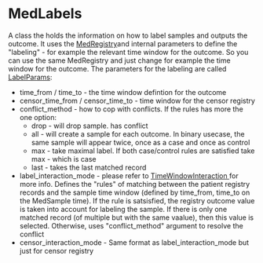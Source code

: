 # MedLabels
A class the holds the information on how to label samples and outputs the outcome.
It uses the [MedRegistry](../MedRegistry)and internal parameters to define the "labeling" - for example the relevant time window for the outcome. So you can use the same MedRegistry and just change for example the time window for the outcome.
The parameters for the labeling are called [LabelParams](https://Medial-EarlySign.github.io/MR_LIBS/classLabelParams.html):
- time_from / time_to - the time window defintion for the outcome
- censor_time_from / censor_time_to - time window for the censor registry
- conflict_method - how to cop with conflicts. If the rules has more the one option:
  - drop - will drop sample. has conflict
  - all - will create a sample for each outcome. In binary usecase, the same sample will appear twice, once as a case and once as control
  - max - take maximal label. If both case/control rules are satisfied take max - which is case
  - last - takes the last matched record
- label_interaction_mode - please refer to [TimeWindowInteraction ](MedRegistry/TimeWindowInteraction)for more info. Defines the "rules" of matching between the patient registry records and the sample time window (defined by time_from, time_to on the MedSample time). If the rule is satsisfied, the registry outcome value is taken into account for labeling the sample. If there is only one matched record (of multiple but with the same vaalue), then this value is selected. Otherwise, uses "conflict_method" argument to resolve the conflict
- censor_interaction_mode - Same format as label_interaction_mode but just for censor registry
